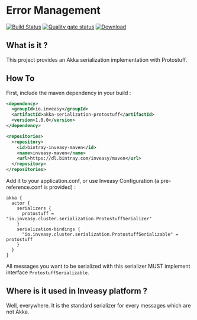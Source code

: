 # Error Management
[![Build Status](https://travis-ci.org/Inveasy/akka-serialization-protostuff.svg?branch=master)](https://travis-ci.org/Inveasy/akka-serialization-protostuff)
[![Quality gate status](https://sonarcloud.io/api/project_badges/measure?project=io.inveasy%3Aakka-serialization-protostuff&metric=alert_status)](https://sonarcloud.io/dashboard?id=io.inveasy%3Aakka-serialization-protostuff)
[![Download](https://api.bintray.com/packages/inveasy/maven/akka-serialization-protostuff/images/download.svg) ](https://bintray.com/inveasy/maven/akka-serialization-protostuff/_latestVersion)

## What is it ?
This project provides an Akka serialization implementation with Protostuff.

## How To
First, include the maven dependency in your build :

```xml
<dependency>
  <groupId>io.inveasy</groupId>
  <artifactId>akka-serialization-protostuff</artifactId>
  <version>1.0.0</version>
</dependency>

<repositories>
  <repository>
    <id>bintray-inveasy-maven</id>
    <name>inveasy-maven</name>
    <url>https://dl.bintray.com/inveasy/maven</url>
  </repository>
</repositories>
```

Add it to your application.conf, or use Inveasy Configuration (a pre-reference.conf is provided) :
```hocon
akka {
  actor {
    serializers {
      protostuff = "io.inveasy.cluster.serialization.ProtostuffSerializer"
    }
    serialization-bindings {
      "io.inveasy.cluster.serialization.ProtostuffSerializable" = protostuff
    }
  }
}
```

All messages you want to be serialized with this serializer MUST implement interface ```ProtostuffSerializable```.

## Where is it used in Inveasy platform ?
Well, everywhere. It is the standard serializer for every messages which are not Akka.